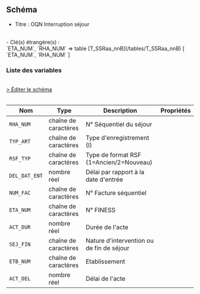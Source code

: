 ## Schéma

- Titre : OQN Interruption séjour
<br />
- Clé(s) étrangère(s) : <br />
`ETA_NUM`, `RHA_NUM` => table [T_SSRaa_nnB](/tables/T_SSRaa_nnB) [ `ETA_NUM`, `RHA_NUM` ]<br />

### Liste des variables
<br />
<div>
    <a href="https://gitlab.com/healthdatahub/schema-snds/edit/master/schemas/PMSI/PMSI%20SSR/T_SSRaa_nnFI.json"  
    arget="_blank" rel="noopener noreferrer">> Éditer le schéma</a>
    <OutboundLink />
</div>
<br />

Nom|Type|Description|Propriétés
-|-|-|-
`RHA_NUM`|chaîne de caractères|N° Séquentiel du séjour||
`TYP_ART`|chaîne de caractères|Type d&#x27;enregistrement (I)||
`RSF_TYP`|chaîne de caractères|Type de format RSF (1&#x3D;Ancien/2&#x3D;Nouveau)||
`DEL_DAT_ENT`|nombre réel|Délai par rapport à la date d&#x27;entrée||
`NUM_FAC`|chaîne de caractères|N° Facture séquentiel||
`ETA_NUM`|chaîne de caractères|N° FINESS||
`ACT_DUR`|nombre réel|Durée de l&#x27;acte||
`SEJ_FIN`|chaîne de caractères|Nature d&#x27;intervention ou de fin de séjour||
`ETB_NUM`|chaîne de caractères|Etablissement||
`ACT_DEL`|nombre réel|Délai de l&#x27;acte||

